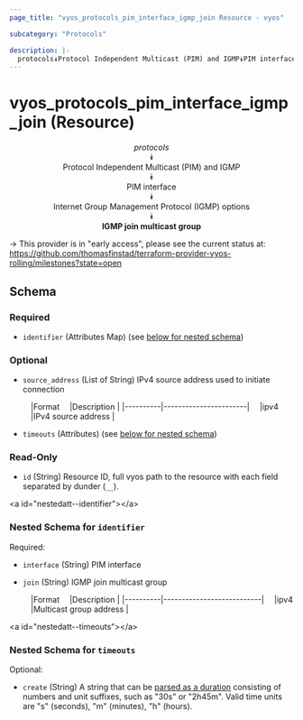 ```yaml
---
page_title: "vyos_protocols_pim_interface_igmp_join Resource - vyos"

subcategory: "Protocols"

description: |- 
  protocols⯯Protocol Independent Multicast (PIM) and IGMP⯯PIM interface⯯Internet Group Management Protocol (IGMP) options⯯IGMP join multicast group
---
```


# vyos_protocols_pim_interface_igmp_join (Resource)
<center>

*protocols*  
⯯  
Protocol Independent Multicast (PIM) and IGMP  
⯯  
PIM interface  
⯯  
Internet Group Management Protocol (IGMP) options  
⯯  
**IGMP join multicast group**


</center>

-> This provider is in "early access", please see the current status at: https://github.com/thomasfinstad/terraform-provider-vyos-rolling/milestones?state=open

## Schema

### Required

- `identifier` (Attributes Map) (see [below for nested schema](#nestedatt--identifier))

### Optional

- `source_address` (List of String) IPv4 source address used to initiate connection

    &emsp;|Format  &emsp;|Description          |
    |----------|-----------------------|
    &emsp;|ipv4    &emsp;|IPv4 source address  |
- `timeouts` (Attributes) (see [below for nested schema](#nestedatt--timeouts))

### Read-Only

- `id` (String) Resource ID, full vyos path to the resource with each field separated by dunder (`__`).

&lt;a id=&#34;nestedatt--identifier&#34;&gt;&lt;/a&gt;
### Nested Schema for `identifier`

Required:

- `interface` (String) PIM interface
- `join` (String) IGMP join multicast group

    &emsp;|Format  &emsp;|Description              |
    |----------|---------------------------|
    &emsp;|ipv4    &emsp;|Multicast group address  |


&lt;a id=&#34;nestedatt--timeouts&#34;&gt;&lt;/a&gt;
### Nested Schema for `timeouts`

Optional:

- `create` (String) A string that can be [parsed as a duration](https://pkg.go.dev/time#ParseDuration) consisting of numbers and unit suffixes, such as &#34;30s&#34; or &#34;2h45m&#34;. Valid time units are &#34;s&#34; (seconds), &#34;m&#34; (minutes), &#34;h&#34; (hours).  
